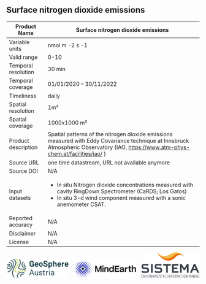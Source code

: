 ## Surface nitrogen dioxide emissions

|Product Name| Surface nitrogen dioxide emissions |
| --- | --- |
| Variable units | nmol m -2 s -1 |
| Valid range | 0-10 |
| Temporal resolution | 30 min |
| Temporal coverage | 01/01/2020 – 30/11/2022 |
| Timeliness | daily |
| Spatial resolution | 1m² |
| Spatial coverage | 1000x1000 m² |
| Product description | Spatial patterns of the nitrogen dioxide emissions measured with Eddy Covariance technique at Innsbruck Atmospheric Observatory (IAO, https://www.atm-phys-chem.at/facilities/iao/ )|
| Source URL | one time datastream, URL not available anymore |
| Source DOI | N/A |
| Input datasets |<ul><li>In situ Nitrogen dioxide concentrations measured with cavity RingDown Spectrometer (CaRDS; Los Gatos)</li><li>In situ 3-d wind component measured with a sonic anemometer CSAT.</li></ul>|
| Reported accuracy | N/A |
| Disclaimer | N/A |
| License | N/A |

<div align="middle">
  <img alt="geosphere" src="https://raw.githubusercontent.com/eurodatacube/eodash-assets/main/collections/gtif-logos/geosphere.svg" width="32%" style="vertical-align: bottom;"/>
  <img alt="Mindearth Logo" src="https://raw.githubusercontent.com/eurodatacube/eodash-assets/main/collections/gtif-logos/mindearth.png" width="32%" style="vertical-align: bottom;margin-left:10px;margin-right:10px"/>
  <img alt="SISTEMA Logo" src="https://raw.githubusercontent.com/eurodatacube/eodash-assets/main/collections/gtif-logos/sistema.png" width="30%" style="vertical-align: bottom;"/> 
</div>
